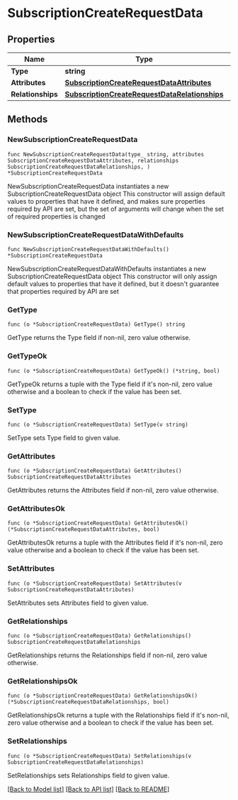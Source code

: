 # SubscriptionCreateRequestData

## Properties

Name | Type | Description | Notes
------------ | ------------- | ------------- | -------------
**Type** | **string** |  | 
**Attributes** | [**SubscriptionCreateRequestDataAttributes**](SubscriptionCreateRequestDataAttributes.md) |  | 
**Relationships** | [**SubscriptionCreateRequestDataRelationships**](SubscriptionCreateRequestDataRelationships.md) |  | 

## Methods

### NewSubscriptionCreateRequestData

`func NewSubscriptionCreateRequestData(type_ string, attributes SubscriptionCreateRequestDataAttributes, relationships SubscriptionCreateRequestDataRelationships, ) *SubscriptionCreateRequestData`

NewSubscriptionCreateRequestData instantiates a new SubscriptionCreateRequestData object
This constructor will assign default values to properties that have it defined,
and makes sure properties required by API are set, but the set of arguments
will change when the set of required properties is changed

### NewSubscriptionCreateRequestDataWithDefaults

`func NewSubscriptionCreateRequestDataWithDefaults() *SubscriptionCreateRequestData`

NewSubscriptionCreateRequestDataWithDefaults instantiates a new SubscriptionCreateRequestData object
This constructor will only assign default values to properties that have it defined,
but it doesn't guarantee that properties required by API are set

### GetType

`func (o *SubscriptionCreateRequestData) GetType() string`

GetType returns the Type field if non-nil, zero value otherwise.

### GetTypeOk

`func (o *SubscriptionCreateRequestData) GetTypeOk() (*string, bool)`

GetTypeOk returns a tuple with the Type field if it's non-nil, zero value otherwise
and a boolean to check if the value has been set.

### SetType

`func (o *SubscriptionCreateRequestData) SetType(v string)`

SetType sets Type field to given value.


### GetAttributes

`func (o *SubscriptionCreateRequestData) GetAttributes() SubscriptionCreateRequestDataAttributes`

GetAttributes returns the Attributes field if non-nil, zero value otherwise.

### GetAttributesOk

`func (o *SubscriptionCreateRequestData) GetAttributesOk() (*SubscriptionCreateRequestDataAttributes, bool)`

GetAttributesOk returns a tuple with the Attributes field if it's non-nil, zero value otherwise
and a boolean to check if the value has been set.

### SetAttributes

`func (o *SubscriptionCreateRequestData) SetAttributes(v SubscriptionCreateRequestDataAttributes)`

SetAttributes sets Attributes field to given value.


### GetRelationships

`func (o *SubscriptionCreateRequestData) GetRelationships() SubscriptionCreateRequestDataRelationships`

GetRelationships returns the Relationships field if non-nil, zero value otherwise.

### GetRelationshipsOk

`func (o *SubscriptionCreateRequestData) GetRelationshipsOk() (*SubscriptionCreateRequestDataRelationships, bool)`

GetRelationshipsOk returns a tuple with the Relationships field if it's non-nil, zero value otherwise
and a boolean to check if the value has been set.

### SetRelationships

`func (o *SubscriptionCreateRequestData) SetRelationships(v SubscriptionCreateRequestDataRelationships)`

SetRelationships sets Relationships field to given value.



[[Back to Model list]](../README.md#documentation-for-models) [[Back to API list]](../README.md#documentation-for-api-endpoints) [[Back to README]](../README.md)


